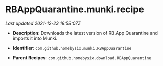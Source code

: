 # RBAppQuarantine.munki.recipe

_Last updated 2021-12-23 19:58:07Z_

- **Description**: Downloads the latest version of RB App Quarantine and imports it into Munki.

- **Identifier**: `com.github.homebysix.munki.RBAppQuarantine`

- **Parent Recipes**: `com.github.homebysix.download.RBAppQuarantine`
